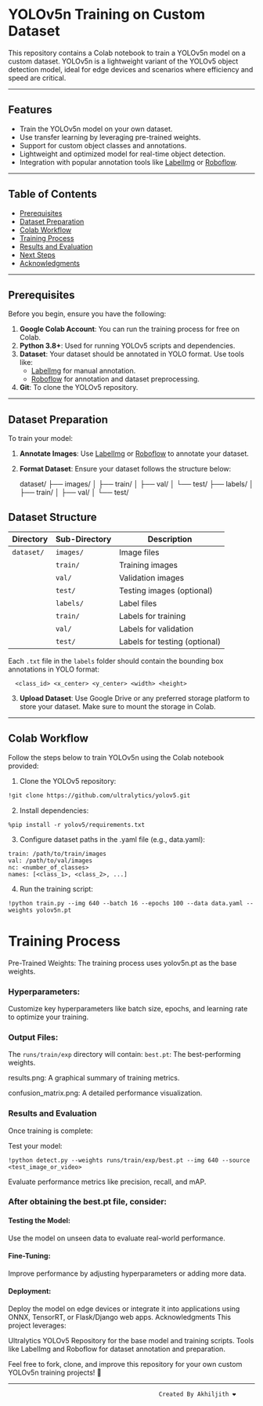 # **YOLOv5n Training on Custom Dataset**

This repository contains a Colab notebook to train a YOLOv5n model on a custom dataset. YOLOv5n is a lightweight variant of the YOLOv5 object detection model, ideal for edge devices and scenarios where efficiency and speed are critical.

---

## **Features**
- Train the YOLOv5n model on your own dataset.
- Use transfer learning by leveraging pre-trained weights.
- Support for custom object classes and annotations.
- Lightweight and optimized model for real-time object detection.
- Integration with popular annotation tools like [LabelImg](https://github.com/heartexlabs/labelImg) or [Roboflow](https://roboflow.com/).

---

## **Table of Contents**
- [Prerequisites](#prerequisites)
- [Dataset Preparation](#dataset-preparation)
- [Colab Workflow](#colab-workflow)
- [Training Process](#training-process)
- [Results and Evaluation](#results-and-evaluation)
- [Next Steps](#next-steps)
- [Acknowledgments](#acknowledgments)

---

## **Prerequisites**
Before you begin, ensure you have the following:
1. **Google Colab Account**: You can run the training process for free on Colab.
2. **Python 3.8+**: Used for running YOLOv5 scripts and dependencies.
3. **Dataset**: Your dataset should be annotated in YOLO format. Use tools like:
   - [LabelImg](https://github.com/heartexlabs/labelImg) for manual annotation.
   - [Roboflow](https://roboflow.com/) for annotation and dataset preprocessing.
4. **Git**: To clone the YOLOv5 repository.

---

## **Dataset Preparation**
To train your model:
1. **Annotate Images**: Use [LabelImg](https://github.com/heartexlabs/labelImg) or [Roboflow](https://roboflow.com/) to annotate your dataset.
2. **Format Dataset**: Ensure your dataset follows the structure below:


   dataset/
   ├── images/
   │ ├── train/
   │ ├── val/
   │ └── test/
   ├── labels/
   │ ├── train/
   │ ├── val/
   │ └── test/

## Dataset Structure

| Directory  | Sub-Directory | Description            |
|------------|---------------|------------------------|
| `dataset/` | `images/`     | Image files            |
|            | `train/`      | Training images        |
|            | `val/`        | Validation images      |
|            | `test/`       | Testing images (optional) |
|            | `labels/`     | Label files            |
|            | `train/`      | Labels for training    |
|            | `val/`        | Labels for validation  |
|            | `test/`       | Labels for testing (optional) |


Each `.txt` file in the `labels` folder should contain the bounding box annotations in YOLO format:

      <class_id> <x_center> <y_center> <width> <height>

3. **Upload Dataset**: Use Google Drive or any preferred storage platform to store your dataset. Make sure to mount the storage in Colab.

---

## **Colab Workflow**
Follow the steps below to train YOLOv5n using the Colab notebook provided:
1. Clone the YOLOv5 repository:
```bash
!git clone https://github.com/ultralytics/yolov5.git
```
2. Install dependencies:
```
%pip install -r yolov5/requirements.txt
```
3. Configure dataset paths in the .yaml file (e.g., data.yaml):
```
train: /path/to/train/images
val: /path/to/val/images
nc: <number_of_classes>
names: [<class_1>, <class_2>, ...]
```
4. Run the training script:
```
!python train.py --img 640 --batch 16 --epochs 100 --data data.yaml --weights yolov5n.pt
```

# Training Process
Pre-Trained Weights:
The training process uses yolov5n.pt as the base weights.

### Hyperparameters:
Customize key hyperparameters like batch size, epochs, and learning rate to optimize your training.

### Output Files:
The ``` runs/train/exp ``` directory will contain:
```best.pt```: The best-performing weights.

results.png:
A graphical summary of training metrics.

confusion_matrix.png:
A detailed performance visualization.

### Results and Evaluation
Once training is complete:

Test your model:
```
!python detect.py --weights runs/train/exp/best.pt --img 640 --source <test_image_or_video>
```
Evaluate performance metrics like precision, recall, and mAP.

### After obtaining the best.pt file, consider:

#### Testing the Model:
Use the model on unseen data to evaluate real-world performance.

#### Fine-Tuning:
Improve performance by adjusting hyperparameters or adding more data.

#### Deployment:
Deploy the model on edge devices or integrate it into applications using ONNX, TensorRT, or Flask/Django web apps.
Acknowledgments
This project leverages:

Ultralytics YOLOv5 Repository for the base model and training scripts.
Tools like LabelImg and Roboflow for dataset annotation and preparation.

Feel free to fork, clone, and improve this repository for your own custom YOLOv5n training projects! 🚀


---

                                               Created By Akhiljith ❤️

